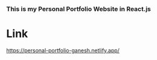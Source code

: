 ### This is my Personal Portfolio Website in React.js

# Link

https://personal-portfolio-ganesh.netlify.app/